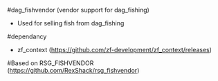 #dag_fishvendor (vendor support for dag_fishing)
- Used for selling fish from dag_fishing

#dependancy
- zf_context (https://github.com/zf-development/zf_context/releases)

#Based on RSG_FISHVENDOR (https://github.com/RexShack/rsg_fishvendor)